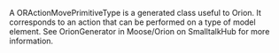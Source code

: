 A ORActionMovePrimitiveType is a generated class useful to Orion. It corresponds to an action that can be performed on a type of model element. See OrionGenerator in Moose/Orion on SmalltalkHub for more information.